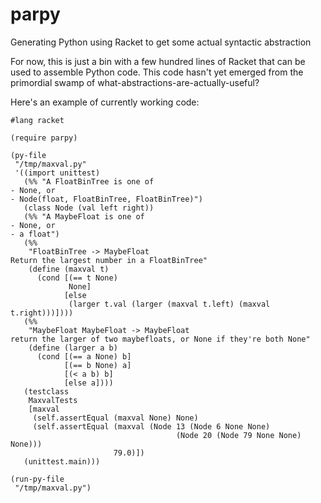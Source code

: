 # parpy

Generating Python using Racket to get some actual syntactic abstraction


For now, this is just a bin with a few hundred lines of Racket that can be
used to assemble Python code. This code hasn't yet emerged from the
primordial swamp of what-abstractions-are-actually-useful?

Here's an example of currently working code:

```
#lang racket

(require parpy)

(py-file
 "/tmp/maxval.py"
 '((import unittest)
   (%% "A FloatBinTree is one of
- None, or
- Node(float, FloatBinTree, FloatBinTree)")
   (class Node (val left right))
   (%% "A MaybeFloat is one of
- None, or
- a float")
   (%%
    "FloatBinTree -> MaybeFloat
Return the largest number in a FloatBinTree"
    (define (maxval t)
      (cond [(== t None)
             None]
            [else
             (larger t.val (larger (maxval t.left) (maxval t.right)))])))
   (%%
    "MaybeFloat MaybeFloat -> MaybeFloat
return the larger of two maybefloats, or None if they're both None"
    (define (larger a b)
      (cond [(== a None) b]
            [(== b None) a]
            [(< a b) b]
            [else a])))
   (testclass
    MaxvalTests
    [maxval
     (self.assertEqual (maxval None) None)
     (self.assertEqual (maxval (Node 13 (Node 6 None None)
                                     (Node 20 (Node 79 None None) None)))
                       79.0)])
   (unittest.main)))

(run-py-file
 "/tmp/maxval.py")
 ```
 
